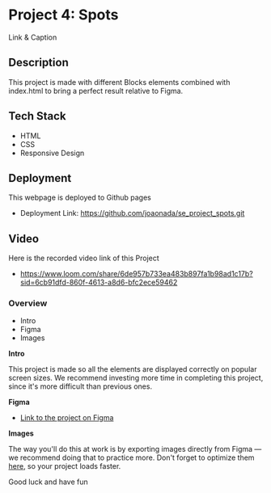 # Project 4: Spots 

Link & Caption

## Description

This project is made with different Blocks elements combined with index.html to bring a perfect result relative to Figma.

## Tech Stack

* HTML
* CSS
* Responsive Design

## Deployment

This webpage is deployed to Github pages

- Deployment Link: https://github.com/joaonada/se_project_spots.git

## Video

Here is the recorded video link of this Project

- https://www.loom.com/share/6de957b733ea483b897fa1b98ad1c17b?sid=6cb91dfd-860f-4613-a8d6-bfc2ece59462








### Overview  

* Intro  
* Figma  
* Images  
  
**Intro**
  
This project is made so all the elements are displayed correctly on popular screen sizes. We recommend investing more time in completing this project, since it's more difficult than previous ones.  
  
**Figma**  
  
* [Link to the project on Figma](https://www.figma.com/file/BBNm2bC3lj8QQMHlnqRsga/Sprint-3-Project-%E2%80%94-Spots?type=design&node-id=2%3A60&mode=design&t=afgNFybdorZO6cQo-1)
  
**Images**  
  
The way you'll do this at work is by exporting images directly from Figma — we recommend doing that to practice more. Don't forget to optimize them [here](https://tinypng.com/), so your project loads faster. 
  
Good luck and have fun
